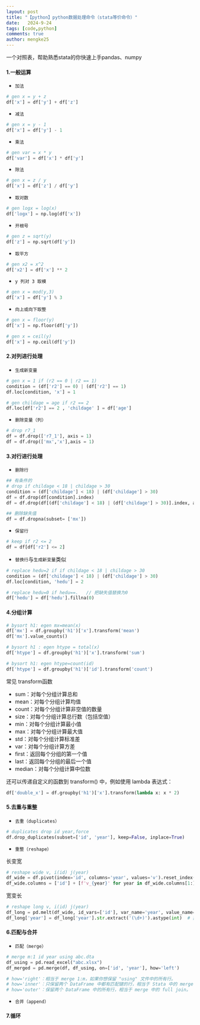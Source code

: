```yaml
---
layout: post
title: "【python】python数据处理命令（stata等价命令）"
date:   2024-9-24
tags: [code,python]
comments: true
author: mengke25
---
```


一个对照表，帮助熟悉stata的你快速上手pandas、numpy


<!-- more -->

#### 1.一般运算

* `加法`
```python
# gen x = y + z
df['x'] = df['y'] + df['z']
```

* `减法`
```python
# gen x = y - 1
df['x'] = df['y'] - 1
```

* `乘法`
```python
# gen var = x * y
df['var'] = df['x'] * df['y']
```

* `除法`
```python
# gen x = z / y
df['x'] = df['z'] / df['y']
```

* `取对数`
```python
# gen logx = log(x)
df['logx'] = np.log(df['x'])
```

* `开根号`
```python
# gen z = sqrt(y)
df['z'] = np.sqrt(df['y'])
```

* `取平方`
```python 
# gen x2 = x^2
df['x2'] = df['x'] ** 2
```

* `y 列对 3 取模`
```python
# gen x = mod(y,3)
df['x'] = df['y'] % 3
```

* `向上或向下取整`

```python
# gen x = floor(y)
df['x'] = np.floor(df['y'])
```

```python
# gen x = ceil(y)
df['x'] = np.ceil(df['y'])
```




#### 2.对列进行处理

* `生成新变量`

```python
# gen x = 1 if (r2 == 0 | r2 == 1)
condition = (df['r2'] == 0) | (df['r2'] == 1)
df.loc[condition, 'x'] = 1

# gen childage = age if r2 == 2
df.loc[df['r2'] == 2 , 'childage' ] = df['age']
```

* `删除变量（列）`

```python
# drop r7_1
df = df.drop(['r7_1'], axis = 1)
df = df.drop(['mx','x'],axis = 1)
```

#### 3.对行进行处理

* `删除行`

```python
## 有条件的
# drop if childage < 18 | childage > 30
condition = (df['childage'] < 18) | (df['childage'] > 30)
df = df.drop(df[condition].index)
df = df.drop(df[(df['childage'] < 18) | (df['childage'] > 30)].index, axis=0)   # 等价

## 删除缺失值
df = df.dropna(subset= ['mx'])
```

* `保留行`

```python
# keep if r2 <= 2
df = df[df['r2'] <= 2]
```

* `替换行`与`生成新变量`类似

```python 
# replace hedu=2 if if childage < 18 | childage > 30
condition = (df['childage'] < 18) | (df['childage'] > 30)
df.loc[condition, 'hedu'] = 2

# replace hedu=0 if hedu==.   // 把缺失值替换为0
df['hedu'] = df['hedu'].fillna(0)
```




#### 4.分组计算
```python
# bysort h1: egen mx=mean(x)
df['mx'] = df.groupby('h1')['x'].transform('mean')
df['mx'].value_counts()

# bysort h1 : egen htype = total(x)
df['htype'] = df.groupby('h1')['x'].transform('sum')

# bysort h1: egen htype=count(id)
df['htype'] = df.groupby('h1')['id'].transform('count')
```
常见 transform函数
* sum：对每个分组计算总和
* mean：对每个分组计算均值
* count：对每个分组计算非空值的数量
* size：对每个分组计算总行数（包括空值）
* min：对每个分组计算最小值
* max：对每个分组计算最大值
* std：对每个分组计算标准差
* var：对每个分组计算方差
* first：返回每个分组的第一个值
* last：返回每个分组的最后一个值
* median：对每个分组计算中位数

还可以传递自定义的函数到 transform() 中，例如使用 lambda 表达式：

```python
df['double_x'] = df.groupby('h1')['x'].transform(lambda x: x * 2)
```




#### 5.去重与重整

* `去重（duplicates）`

```python
# duplicates drop id year,force 
df.drop_duplicates(subset=['id', 'year'], keep=False, inplace=True)
```

* `重整（reshape）`

长变宽
```python
# reshape wide v, i(id) j(year)
df_wide = df.pivot(index='id', columns='year', values='v').reset_index()
df_wide.columns = ['id'] + [f'v_{year}' for year in df_wide.columns[1:]]
```


宽变长
```python
# reshape long v, i(id) j(year)
df_long = pd.melt(df_wide, id_vars=['id'], var_name='year', value_name='v')
df_long['year'] = df_long['year'].str.extract('(\d+)').astype(int)  # 提取年份
```




#### 6.匹配与合并

* `匹配（merge）`

```python
# merge m:1 id year using abc.dta
df_using = pd.read_excel("abc.xlsx")
df_merged = pd.merge(df, df_using, on=['id', 'year'], how='left')
```

``` python
# how='right'：相当于 merge 1:m，如果你想保留 "using" 文件中的所有行。
# how='inner'：只保留两个 DataFrame 中都有匹配键的行，相当于 Stata 中的 merge 1:1。
# how='outer'：保留两个 DataFrame 中的所有行，相当于 merge 中的 full join。
```

* `合并（append）`



#### 7.循环









